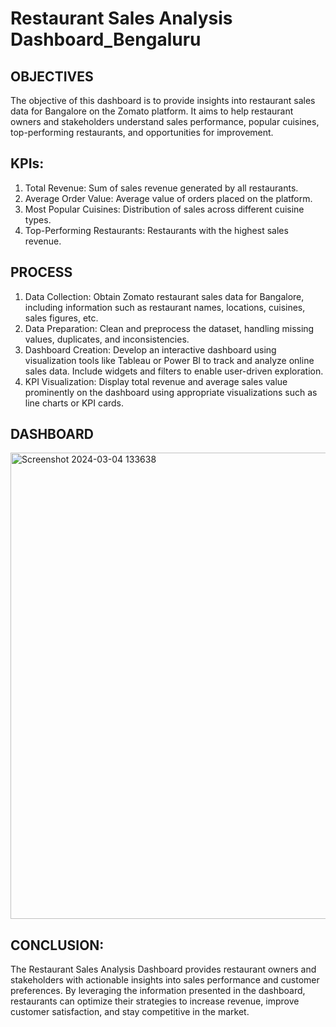 # Restaurant Sales Analysis Dashboard_Bengaluru

## OBJECTIVES
The objective of this dashboard is to provide insights into restaurant sales data for Bangalore on the Zomato platform. It aims to help restaurant owners and stakeholders understand sales performance, popular cuisines, top-performing restaurants, and opportunities for improvement.

## KPIs:
1. Total Revenue: Sum of sales revenue generated by all restaurants.
2. Average Order Value: Average value of orders placed on the platform.
3. Most Popular Cuisines: Distribution of sales across different cuisine types.
4. Top-Performing Restaurants: Restaurants with the highest sales revenue.

## PROCESS
1. Data Collection: Obtain Zomato restaurant sales data for Bangalore, including information such as restaurant names, locations, cuisines, sales figures, etc.
2. Data Preparation: Clean and preprocess the dataset, handling missing values, duplicates, and inconsistencies.
3. Dashboard Creation: Develop an interactive dashboard using visualization tools like Tableau or Power BI to track and analyze online sales data. Include widgets and filters to enable user-driven exploration.
4. KPI Visualization: Display total revenue and average sales value prominently on the dashboard using appropriate visualizations such as line charts or KPI cards.

## DASHBOARD

<img width="746" alt="Screenshot 2024-03-04 133638" src="https://github.com/SwetaMallick01/Restaurant-Sales-Analysis-Dashboard/assets/132562651/e8757cd4-4ec4-4396-a0d6-76a2610f7020">

## CONCLUSION:
The Restaurant Sales Analysis Dashboard provides restaurant owners and stakeholders with actionable insights into sales performance and customer preferences. By leveraging the information presented in the dashboard, restaurants can optimize their strategies to increase revenue, improve customer satisfaction, and stay competitive in the market.
